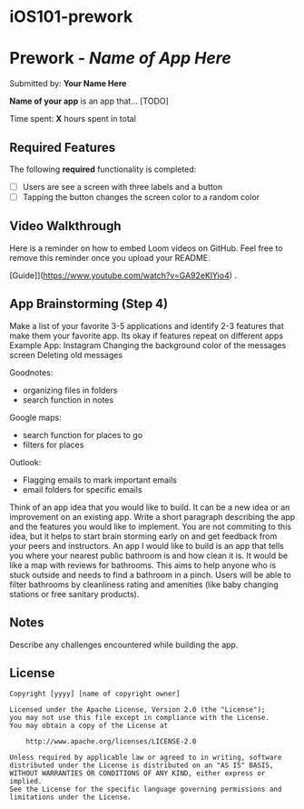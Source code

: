 # iOS101-prework

# Prework - *Name of App Here*

Submitted by: **Your Name Here**

**Name of your app** is an app that... [TODO] 

Time spent: **X** hours spent in total

## Required Features

The following **required** functionality is completed:

- [ ] Users are see a screen with three labels and a button
- [ ] Tapping the button changes the screen color to a random color
 
## Video Walkthrough

Here is a reminder on how to embed Loom videos on GitHub. Feel free to remove this reminder once you upload your README. 

[Guide]](https://www.youtube.com/watch?v=GA92eKlYio4) .

## App Brainstorming (Step 4)
Make a list of your favorite 3-5 applications and identify 2-3 features that make them your favorite app. Its okay if features repeat on different apps
Example App: Instagram
Changing the background color of the messages screen
Deleting old messages

Goodnotes:
- organizing files in folders
- search function in notes

Google maps:
- search function for places to go
- filters for places

Outlook:
- Flagging emails to mark important emails
- email folders for specific emails
  
Think of an app idea that you would like to build. It can be a new idea or an improvement on an existing app. Write a short paragraph describing the app and the features you would like to implement. You are not commiting to this idea, but it helps to start brain storming early on and get feedback from your peers and instructors.
An app I would like to build is an app that tells you where your nearest public bathroom is and how clean it is. It would be like a map with reviews for bathrooms. This aims to help anyone who is stuck outside and needs to find a bathroom in a pinch. Users will be able to filter bathrooms by cleanliness rating and amenities (like baby changing stations or free sanitary products).
## Notes

Describe any challenges encountered while building the app.

## License

    Copyright [yyyy] [name of copyright owner]

    Licensed under the Apache License, Version 2.0 (the "License");
    you may not use this file except in compliance with the License.
    You may obtain a copy of the License at

        http://www.apache.org/licenses/LICENSE-2.0

    Unless required by applicable law or agreed to in writing, software
    distributed under the License is distributed on an "AS IS" BASIS,
    WITHOUT WARRANTIES OR CONDITIONS OF ANY KIND, either express or implied.
    See the License for the specific language governing permissions and
    limitations under the License.

